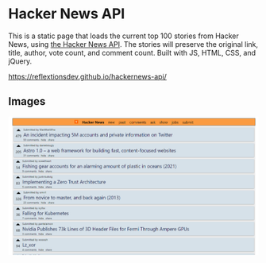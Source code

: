 # Hacker News API

This is a static page that loads the current top 100 stories from Hacker News, using [the Hacker News API](https://github.com/HackerNews/API). The stories will preserve the original link, title, author, vote count, and comment count. Built with JS, HTML, CSS, and jQuery.

https://reflextionsdev.github.io/hackernews-api/

## Images

![preview image](./preview.png)

